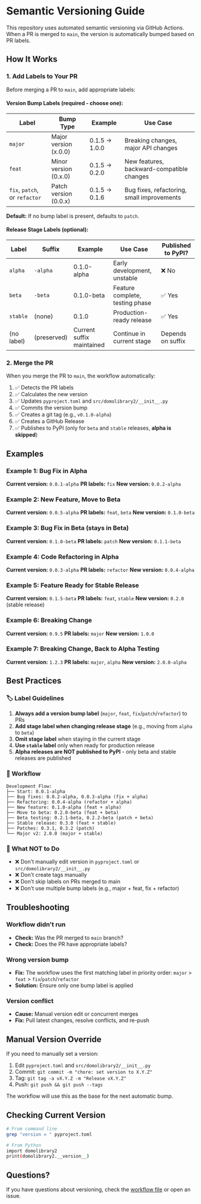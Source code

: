 # Semantic Versioning Guide

This repository uses automated semantic versioning via GitHub Actions. When a PR is merged to `main`, the version is automatically bumped based on PR labels.

## How It Works

### 1. Add Labels to Your PR

Before merging a PR to `main`, add appropriate labels:

#### Version Bump Labels (required - choose one):

| Label                         | Bump Type             | Example       | Use Case                                   |
| ----------------------------- | --------------------- | ------------- | ------------------------------------------ |
| `major`                       | Major version (x.0.0) | 0.1.5 → 1.0.0 | Breaking changes, major API changes        |
| `feat`                        | Minor version (0.x.0) | 0.1.5 → 0.2.0 | New features, backward-compatible changes  |
| `fix`, `patch`, or `refactor` | Patch version (0.0.x) | 0.1.5 → 0.1.6 | Bug fixes, refactoring, small improvements |

**Default:** If no bump label is present, defaults to `patch`.

#### Release Stage Labels (optional):

| Label      | Suffix      | Example                   | Use Case                        | Published to PyPI? |
| ---------- | ----------- | ------------------------- | ------------------------------- | ------------------ |
| `alpha`    | `-alpha`    | 0.1.0-alpha               | Early development, unstable     | ❌ No              |
| `beta`     | `-beta`     | 0.1.0-beta                | Feature complete, testing phase | ✅ Yes             |
| `stable`   | (none)      | 0.1.0                     | Production-ready release        | ✅ Yes             |
| (no label) | (preserved) | Current suffix maintained | Continue in current stage       | Depends on suffix  |

### 2. Merge the PR

When you merge the PR to `main`, the workflow automatically:

1. ✅ Detects the PR labels
2. ✅ Calculates the new version
3. ✅ Updates `pyproject.toml` and `src/domolibrary2/__init__.py`
4. ✅ Commits the version bump
5. ✅ Creates a git tag (e.g., `v0.1.0-alpha`)
6. ✅ Creates a GitHub Release
7. ✅ Publishes to PyPI (only for `beta` and `stable` releases, **alpha is skipped**)

## Examples

### Example 1: Bug Fix in Alpha

**Current version:** `0.0.1-alpha`
**PR labels:** `fix`
**New version:** `0.0.2-alpha`

### Example 2: New Feature, Move to Beta

**Current version:** `0.0.5-alpha`
**PR labels:** `feat`, `beta`
**New version:** `0.1.0-beta`

### Example 3: Bug Fix in Beta (stays in Beta)

**Current version:** `0.1.0-beta`
**PR labels:** `patch`
**New version:** `0.1.1-beta`

### Example 4: Code Refactoring in Alpha

**Current version:** `0.0.3-alpha`
**PR labels:** `refactor`
**New version:** `0.0.4-alpha`

### Example 5: Feature Ready for Stable Release

**Current version:** `0.1.5-beta`
**PR labels:** `feat`, `stable`
**New version:** `0.2.0` (stable release)

### Example 6: Breaking Change

**Current version:** `0.9.5`
**PR labels:** `major`
**New version:** `1.0.0`

### Example 7: Breaking Change, Back to Alpha Testing

**Current version:** `1.2.3`
**PR labels:** `major`, `alpha`
**New version:** `2.0.0-alpha`

## Best Practices

### 🏷️ Label Guidelines

1. **Always add a version bump label** (`major`, `feat`, `fix`/`patch`/`refactor`) to PRs
2. **Add stage label when changing release stage** (e.g., moving from `alpha` to `beta`)
3. **Omit stage label** when staying in the current stage
4. **Use `stable` label** only when ready for production release
5. **Alpha releases are NOT published to PyPI** - only beta and stable releases are published

### 📝 Workflow

```
Development Flow:
├── Start: 0.0.1-alpha
├── Bug fixes: 0.0.2-alpha, 0.0.3-alpha (fix + alpha)
├── Refactoring: 0.0.4-alpha (refactor + alpha)
├── New feature: 0.1.0-alpha (feat + alpha)
├── Move to beta: 0.2.0-beta (feat + beta)
├── Beta testing: 0.2.1-beta, 0.2.2-beta (patch + beta)
├── Stable release: 0.3.0 (feat + stable)
├── Patches: 0.3.1, 0.3.2 (patch)
└── Major v2: 2.0.0 (major + stable)
```

### 🚫 What NOT to Do

-   ❌ Don't manually edit version in `pyproject.toml` or `src/domolibrary2/__init__.py`
-   ❌ Don't create tags manually
-   ❌ Don't skip labels on PRs merged to main
-   ❌ Don't use multiple bump labels (e.g., major + feat, fix + refactor)

## Troubleshooting

### Workflow didn't run

-   **Check:** Was the PR merged to `main` branch?
-   **Check:** Does the PR have appropriate labels?

### Wrong version bump

-   **Fix:** The workflow uses the first matching label in priority order: `major` > `feat` > `fix`/`patch`/`refactor`
-   **Solution:** Ensure only one bump label is applied

### Version conflict

-   **Cause:** Manual version edit or concurrent merges
-   **Fix:** Pull latest changes, resolve conflicts, and re-push

## Manual Version Override

If you need to manually set a version:

1. Edit `pyproject.toml` and `src/domolibrary2/__init__.py`
2. Commit: `git commit -m "chore: set version to X.Y.Z"`
3. Tag: `git tag -a vX.Y.Z -m "Release vX.Y.Z"`
4. Push: `git push && git push --tags`

The workflow will use this as the base for the next automatic bump.

## Checking Current Version

```bash
# From command line
grep "version = " pyproject.toml

# From Python
import domolibrary2
print(domolibrary2.__version__)
```

## Questions?

If you have questions about versioning, check the [workflow file](workflows/semver-autotag.yml) or open an issue.
